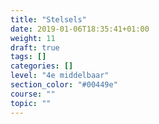 ```yaml
---
title: "Stelsels"
date: 2019-01-06T18:35:41+01:00
weight: 11
draft: true
tags: []
categories: []
level: "4e middelbaar"
section_color: "#00449e"
course: ""
topic: ""
---
```


